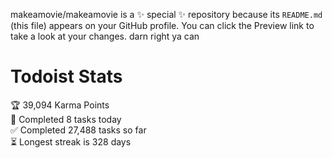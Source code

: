 makeamovie/makeamovie is a ✨ special ✨ repository because its `README.md` (this file) appears on your GitHub profile.
You can click the Preview link to take a look at your changes. darn right ya can

# Todoist Stats

<!-- TODO-IST:START -->
🏆  39,094 Karma Points           
🌸  Completed 8 tasks today           
✅  Completed 27,488 tasks so far           
⏳  Longest streak is 328 days
<!-- TODO-IST:END -->